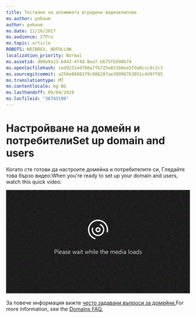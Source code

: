 ```yaml
---
title: Тестване на алхимията вградени видеоклипове
ms.author: pebaum
author: pebaum
ms.date: 11/16/2017
ms.audience: ITPro
ms.topic: article
ROBOTS: NOINDEX, NOFOLLOW
localization_priority: Normal
ms.assetid: d00e9a23-6443-4f4d-8ea7-bb75fb590b74
ms.openlocfilehash: ced92314d700a7f6725e831b0ea5fda0ccc9c2c3
ms.sourcegitcommit: a256e8680379c006287ae30996763051c4d9ff85
ms.translationtype: MT
ms.contentlocale: bg-BG
ms.lasthandoff: 09/04/2019
ms.locfileid: "36743190"
---
```

# <a name="set-up-domain-and-users"></a><span data-ttu-id="fc496-102">Настройване на домейн и потребители</span><span class="sxs-lookup"><span data-stu-id="fc496-102">Set up domain and users</span></span>

<span data-ttu-id="fc496-103">Когато сте готови да настроите домейна и потребителите си, Гледайте това бързо видео:</span><span class="sxs-lookup"><span data-stu-id="fc496-103">When you're ready to set up your domain and users, watch this quick video:</span></span>
  
![Браузърът ви не поддържа видео.](media/MSN_Video_Widget.gif)
  
<span data-ttu-id="fc496-106">За повече информация вижте [често задавани въпроси за домейни.](https://docs.microsoft.com/office365/admin/setup/domains-faq)</span><span class="sxs-lookup"><span data-stu-id="fc496-106">For more information, see the [Domains FAQ.](https://docs.microsoft.com/office365/admin/setup/domains-faq)</span></span>
  

